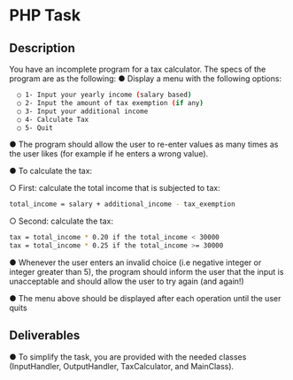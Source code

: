 # PHP Task

## Description 

You have an incomplete program for a tax calculator. The specs of the program are as the following: 
● Display a menu with the following options: 
```sh
  ○ 1- Input your yearly income (salary based) 
  ○ 2- Input the amount of tax exemption (if any) 
  ○ 3- Input your additional income 
  ○ 4- Calculate Tax 
  ○ 5- Quit 
  ```
● The program should allow the user to re-enter values as many times as the user likes (for example if he enters a wrong value). 

● To calculate the tax: 
  
  ○ First: calculate the total income that is subjected to tax:
```sh
total_income = salary + additional_income - tax_exemption
```
  ○ Second: calculate the tax:
```sh
tax = total_income * 0.20 if the total_income < 30000
tax = total_income * 0.25 if the total_income >= 30000
```
● Whenever the user enters an invalid choice (i.e negative integer or integer greater than 5), the program should inform the user that the input is unacceptable and should allow the user to try again (and again!) 

● The menu above should be displayed after each operation until the user quits 

## Deliverables 

● To simplify the task, you are provided with the needed classes (InputHandler, OutputHandler, TaxCalculator, and MainClass).


